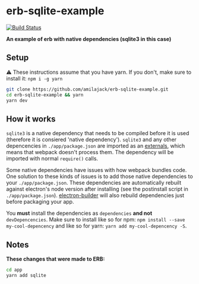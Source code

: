 erb-sqlite-example
==================

[![Build Status](https://travis-ci.org/amilajack/erb-sqlite-example.svg?branch=master&maxAge=2592)](https://travis-ci.org/amilajack/erb-sqlite-example)

**An example of erb with native dependencies (sqlite3 in this case)**

## Setup
⚠️ These instructions assume that you have yarn. If you don't, make sure to install it: `npm i -g yarn`

```bash
git clone https://github.com/amilajack/erb-sqlite-example.git
cd erb-sqlite-example && yarn
yarn dev
```

## How it works
`sqlite3` is a native dependency that needs to be compiled before it is used (therefore it is consiered 'native dependency'). `sqlite3` and any other depencencies in `./app/package.json` are imported as an [externals](https://webpack.js.org/configuration/externals/), which means that webpack doesn't process them. The dependency will be imported with normal `require()` calls.

Some native dependencies have issues with how webpack bundles code. One solution to these kinds of issues is to add those native dependencies to your `./app/package.json`. These dependencies are automatically rebuilt against electron's node version after installing (see the postinstall script in `./app/package.json`). [electron-builder](https://github.com/electron-userland/electron-builder) will also rebuild dependencies just before packaging your app.

You **must** install the dependencies as `dependencies` **and not** `devDepencencies`. Make sure to install like so for npm: `npm install --save my-cool-depencency` and like so for yarn: `yarn add my-cool-depencency -S`.

## Notes
**These changes that were made to ERB:**
```bash
cd app
yarn add sqlite
```
